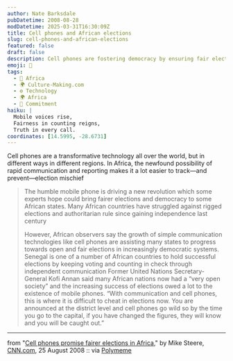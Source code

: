 ```yaml
---
author: Nate Barksdale
pubDatetime: 2008-08-28
modDatetime: 2025-03-31T16:30:09Z
title: Cell phones and African elections
slug: cell-phones-and-african-elections
featured: false
draft: false
description: Cell phones are fostering democracy by ensuring fair elections in Africa.
emoji: 📱
tags:
  - 🦁 Africa
  - 🌍 Culture-Making.com
  - ⚙️ Technology
  - 🌍 Africa
  - 🔄 Commitment
haiku: |
  Mobile voices rise,  
  Fairness in counting reigns,  
  Truth in every call.
coordinates: [14.5995, -28.6731]
---
```


Cell phones are a transformative technology all over the world, but in different ways in different regions. In Africa, the newfound possibility of rapid communication and reporting makes it a lot easier to track—and prevent—election mischief

> The humble mobile phone is driving a new revolution which some experts hope could bring fairer elections and democracy to some African states. Many African countries have struggled against rigged elections and authoritarian rule since gaining independence last century
>
> However, African observers say the growth of simple communication technologies like cell phones are assisting many states to progress towards open and fair elections in increasingly democratic systems. Senegal is one of a number of African countries to hold successful elections by keeping voting and counting in check through independent communication
> Former United Nations Secretary-General Kofi Annan said many African nations now had a “very open society” and the increasing success of elections owed a lot to the existence of mobile phones. “With communication and cell phones, this is where it is difficult to cheat in elections now. You are announced at the district level and cell phones go wild so by the time you go to the capital, if you have changed the figures, they will know and you will be caught out.”

---

from "[Cell phones promise fairer elections in Africa](http://web.archive.org/web/20161215133142/http://www.cnn.com/2008/WORLD/europe/08/25/Cellphonedemocracy/)," by Mike Steere, [CNN.com](http://www.cnn.com/), 25 August 2008 :: via [Polymeme](http://web.archive.org/web/20081123050209/http://polymeme.com/node/64690)
